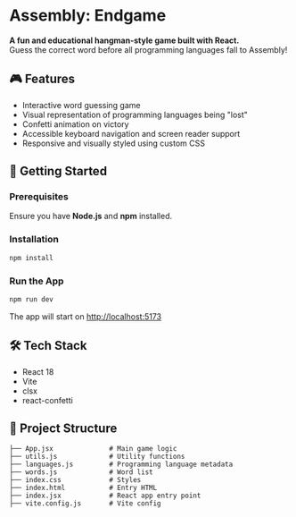 # Assembly: Endgame

**A fun and educational hangman-style game built with React.**  
Guess the correct word before all programming languages fall to Assembly!

## 🎮 Features

- Interactive word guessing game
- Visual representation of programming languages being "lost"
- Confetti animation on victory
- Accessible keyboard navigation and screen reader support
- Responsive and visually styled using custom CSS

## 🚀 Getting Started

### Prerequisites
Ensure you have **Node.js** and **npm** installed.

### Installation

```bash
npm install
```

### Run the App

```bash
npm run dev
```

The app will start on [http://localhost:5173](http://localhost:5173)

## 🛠 Tech Stack

- React 18
- Vite
- clsx
- react-confetti

## 📁 Project Structure

```
├── App.jsx              # Main game logic
├── utils.js             # Utility functions
├── languages.js         # Programming language metadata
├── words.js             # Word list
├── index.css            # Styles
├── index.html           # Entry HTML
├── index.jsx            # React app entry point
├── vite.config.js       # Vite config
```
